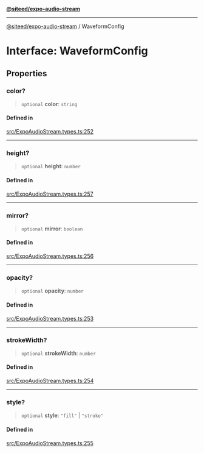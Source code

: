 [**@siteed/expo-audio-stream**](../README.md)

***

[@siteed/expo-audio-stream](../README.md) / WaveformConfig

# Interface: WaveformConfig

## Properties

### color?

> `optional` **color**: `string`

#### Defined in

[src/ExpoAudioStream.types.ts:252](https://github.com/deeeed/expo-audio-stream/blob/835d9e911edef71820c197532ad33e3c0a97d131/packages/expo-audio-stream/src/ExpoAudioStream.types.ts#L252)

***

### height?

> `optional` **height**: `number`

#### Defined in

[src/ExpoAudioStream.types.ts:257](https://github.com/deeeed/expo-audio-stream/blob/835d9e911edef71820c197532ad33e3c0a97d131/packages/expo-audio-stream/src/ExpoAudioStream.types.ts#L257)

***

### mirror?

> `optional` **mirror**: `boolean`

#### Defined in

[src/ExpoAudioStream.types.ts:256](https://github.com/deeeed/expo-audio-stream/blob/835d9e911edef71820c197532ad33e3c0a97d131/packages/expo-audio-stream/src/ExpoAudioStream.types.ts#L256)

***

### opacity?

> `optional` **opacity**: `number`

#### Defined in

[src/ExpoAudioStream.types.ts:253](https://github.com/deeeed/expo-audio-stream/blob/835d9e911edef71820c197532ad33e3c0a97d131/packages/expo-audio-stream/src/ExpoAudioStream.types.ts#L253)

***

### strokeWidth?

> `optional` **strokeWidth**: `number`

#### Defined in

[src/ExpoAudioStream.types.ts:254](https://github.com/deeeed/expo-audio-stream/blob/835d9e911edef71820c197532ad33e3c0a97d131/packages/expo-audio-stream/src/ExpoAudioStream.types.ts#L254)

***

### style?

> `optional` **style**: `"fill"` \| `"stroke"`

#### Defined in

[src/ExpoAudioStream.types.ts:255](https://github.com/deeeed/expo-audio-stream/blob/835d9e911edef71820c197532ad33e3c0a97d131/packages/expo-audio-stream/src/ExpoAudioStream.types.ts#L255)
